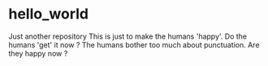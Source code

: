 # hello_world
Just another repository
This is just to make the humans 'happy'.
Do the humans 'get' it now ?
The humans bother too much about punctuation.
Are they happy now ?
